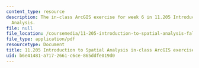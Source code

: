 ```yaml
---
content_type: resource
description: The in-class ArcGIS exercise for week 6 in 11.205 Introduction to Spatial
  Analysis.
file: null
file_location: /coursemedia/11-205-introduction-to-spatial-analysis-fall-2019/b6e41481a7172661c6ce865ddfe019d0_11.205f19_week_6_arc.pdf
file_type: application/pdf
resourcetype: Document
title: 11.205 Introduction to Spatial Analysis in-class ArcGIS exercise for week 6
uid: b6e41481-a717-2661-c6ce-865ddfe019d0
---
```

